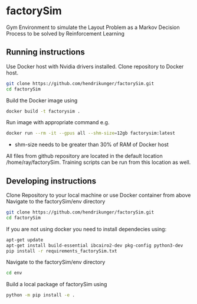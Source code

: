 # factorySim
Gym Environment to simulate the Layout Problem as a Markov Decision Process to be solved by Reinforcement Learning

## Running instructions
Use Docker host with Nvidia drivers installed.
Clone repository to Docker host.
```sh
git clone https://github.com/hendrikunger/factorySim.git
cd factorySim
```
Build the Docker image using
```sh
docker build -t factorysim .
```
Run image with appropriate command e.g.
```sh
docker run --rm -it --gpus all --shm-size=12gb factorysim:latest
```
 - shm-size needs to be greater than 30% of RAM of Docker host

All files from github repository are located in the default location /home/ray/factorySim. Training scripts can be run from this location as well.

## Developing instructions
Clone Repository to your local machine or use Docker container from above
Navigate to the factorySim/env directory
```sh
git clone https://github.com/hendrikunger/factorySim.git
cd factorySim
```
If you are not using docker you need to install dependecies using:
```sh
apt-get update
apt-get install build-essential ibcairo2-dev pkg-config python3-dev
pip install -r requirements_factorySim.txt
```
Navigate to the factorySim/env directory
```sh
cd env
```
Build a local package of factorySim using
```sh
python -m pip install -e .
```


